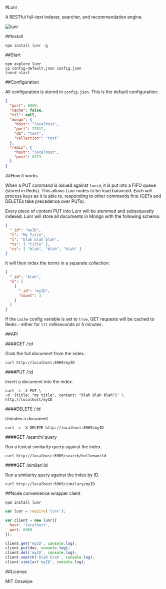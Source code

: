 #Lunr

A RESTful full-text indexer, searcher, and recommendation engine.

![lunr](http://www.panoramas.dk/moon/hasselblad.jpg)

##Install

    npm install lunr -g

##Start

    npm explore lunr
    cp config-default.json config.json
    lunrd start

##Configuration

All configuration is stored in `config.json`. This is the default configuration:

````json
{
  "port": 6969,
  "cache": false,
  "ttl": null,
  "mongo": {
    "host": "localhost",
    "port": 27017,
    "db": "test",
    "collection": "test"
  },
  "redis": {
    "host": "localhost",
    "post": 6379
  }
}
````

##How it works

When a PUT command is issued against `lunrd`, it is put into a FIFO queue (stored in Redis).
This allows Lunr nodes to be load balanced. Each will process keys as it is able to,
responding to other commands first (GETs and DELETEs take precedence over PUTs).

Every piece of content PUT into Lunr will be stemmed and subsequestly indexed.
Lunr will store all documents in Mongo with the following schema:

````json
{
  "_id": "myID",
  "t": "My Title",
  "c": "blah blah blah",
  "ts": [ "title" ],
  "cs": [ "blah", "blah", "blah" ]
}
````

It will then index the terms in a separate collection:

````json
{
  "_id": "blah",
  "e": [
    {
      "_id": "myID",
      "count": 3
    }
  ]
}
````

If the `cache` config variable is set to `true`, GET requests will be cached to Redis -
either for `ttl` milliseconds or 5 minutes.

##API

####GET /:id

Grab the full document from the index.

    curl http://localhost:6969/myID

####PUT /:id

Insert a document into the index.

    curl -i -X PUT \
    -d '{title: "my title", content: "blah blah blah"}' \
    http://localhost/myID


####DELETE /:id

Unindex a document.

    curl -i -X DELETE http://localhost:6969/myID


####GET /search/:query

Run a lexical similarity query against the index.

    curl http://localhost:6969/search/hello+world

####GET /similar/:id

Run a similarity query against the index by ID.

    curl http://localhost:6969/similary/myID

##Node convenience wrapper client

    npm install lunr


````javascript
var lunr = require('lunr');

var client = new lunr({
  host: 'localhost',
  port: 6969
});

client.get('myID', console.log);
client.put(doc, console.log);
client.del('myID', console.log);
client.search('blah blah', console.log);
client.similar('myID', console.log);
````

##License

MIT Onswipe
